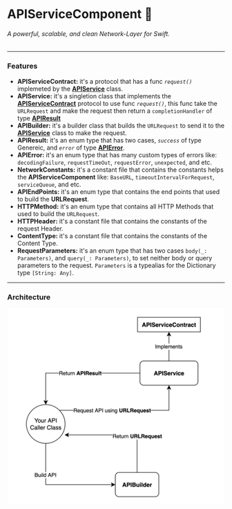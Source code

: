 # APIServiceComponent :rocket:
###### A powerful, scalable, and clean Network-Layer for Swift.
----------

### Features

- **APIServiceContract:** it's a protocol that has a func *`request()`* implemeted by the **[APIService](#APIService)** class.
- **APIService:** it's a singletion class that implements the **[APIServiceContract](#APIServiceContract)** protocol to use func *`request()`*, this func take the `URLRequest` and make the request then return a `completionHandler` of type **[APIResult](#APIResult)**
- **APIBuilder:** it's a builder class that builds the `URLRequest` to send it to the **[APIService](#APIService)** class to make the request.
- **APIResult:** it's an enum type that has two cases, *`success`*  of type Genereic, and *`error`* of type **[APIError](#APIError)**.
- **APIError:** it's an enum type that has many custom types of errors like: `decodingFailure`, `requestTimeOut`, `requestError`, `unexpected`, and etc.
- **NetworkConstants:** it's a constant file that contains the constants helps the **APIServiceComponent** like: `BaseURL`, `timeoutIntervalForRequest`, `serviceQueue`, and etc.
- **APIEndPoints:** it's an enum type that contains the end points that used to build the **URLRequest**.
- **HTTPMethod:** it's an enum type that contains all HTTP Methods that used to build the `URLRequest`.
- **HTTPHeader:** it's a constant file that contains the constants of the request Header.
- **ContentType:** it's a constant file that contains the constants of the Content Type.
- **RequestParameters:** it's an enum type that has two cases `body(_: Parameters)`, and `query(_: Parameters)`, to set neither body or query parameters to the request. `Parameters` is a typealias for the Dictionary type `[String: Any]`.

---------------

### Architecture
![](https://github.com/AbdelrhmanKamalEliwa/APIServiceComponent/blob/main/Readme%20Assets/Architecture.png)
